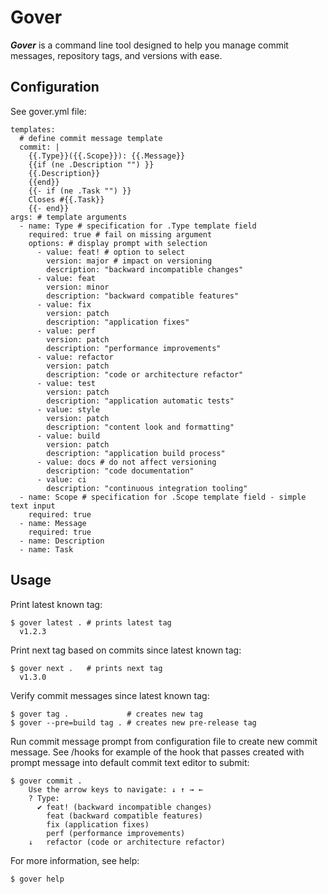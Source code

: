 # Gover
**_Gover_** is a command line tool designed to help you manage commit messages, repository tags, and versions with ease.
## Configuration
See gover.yml file:
```
templates:
  # define commit message template
  commit: |
    {{.Type}}({{.Scope}}): {{.Message}}
    {{if (ne .Description "") }}
    {{.Description}}
    {{end}}
    {{- if (ne .Task "") }}
    Closes #{{.Task}}
    {{- end}}
args: # template arguments
  - name: Type # specification for .Type template field
    required: true # fail on missing argument
    options: # display prompt with selection
      - value: feat! # option to select
        version: major # impact on versioning
        description: "backward incompatible changes"
      - value: feat
        version: minor
        description: "backward compatible features"
      - value: fix
        version: patch
        description: "application fixes"
      - value: perf
        version: patch
        description: "performance improvements"
      - value: refactor
        version: patch
        description: "code or architecture refactor"
      - value: test
        version: patch
        description: "application automatic tests"
      - value: style
        version: patch
        description: "content look and formatting"
      - value: build
        version: patch
        description: "application build process"
      - value: docs # do not affect versioning
        description: "code documentation"
      - value: ci
        description: "continuous integration tooling"
  - name: Scope # specification for .Scope template field - simple text input
    required: true
  - name: Message
    required: true
  - name: Description
  - name: Task
```
## Usage
Print latest known tag:
```
$ gover latest . # prints latest tag
  v1.2.3
```
Print next tag based on commits since latest known tag:
```
$ gover next .   # prints next tag
  v1.3.0
```
Verify commit messages since latest known tag:
```
$ gover tag .             # creates new tag
$ gover --pre=build tag . # creates new pre-release tag
```
Run commit message prompt from configuration file to create new commit message. See /hooks for example of the hook that passes created with prompt message into default commit text editor to submit:
```
$ gover commit .
	Use the arrow keys to navigate: ↓ ↑ → ←
	? Type:
	  ✔ feat! (backward incompatible changes)
	    feat (backward compatible features)
	    fix (application fixes)
	    perf (performance improvements)
	↓   refactor (code or architecture refactor)
```
For more information, see help:
```
$ gover help

```
